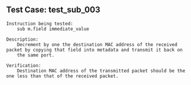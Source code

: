 Test Case: test_sub_003
-----------------------

    Instruction being tested:
        sub m.field immediate_value

    Description:
        Decrement by one the destination MAC address of the received packet by copying that field into metadata and transmit it back on
        the same port.

    Verification:
        Destination MAC address of the transmitted packet should be the one less than that of the received packet.

